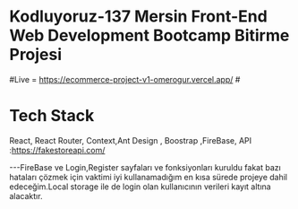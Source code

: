 # Kodluyoruz-137 Mersin Front-End Web Development Bootcamp Bitirme Projesi

#Live =  https://ecommerce-project-v1-omerogur.vercel.app/ #

# Tech Stack # 
React, React Router, Context,Ant Design , Boostrap ,FireBase, API :https://fakestoreapi.com/

 
---FireBase ve Login,Register sayfaları ve fonksiyonları kuruldu fakat bazı hataları çözmek için vaktimi iyi kullanamadığım en kısa sürede projeye dahil edeceğim.Local storage ile de login olan kullanıcının verileri kayıt altına alacaktır.

